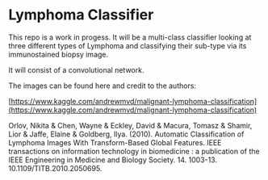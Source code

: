 # Lymphoma Classifier

This repo is a work in progess.  It will be a multi-class classifier looking at three different types of Lymphoma and classifying their sub-type via its immunostained biopsy image.

It will consist of a convolutional network.

The images can be found here and credit to the authors:

[https://www.kaggle.com/andrewmvd/malignant-lymphoma-classification](https://www.kaggle.com/andrewmvd/malignant-lymphoma-classification)

Orlov, Nikita & Chen, Wayne & Eckley, David & Macura, Tomasz & Shamir, Lior & Jaffe, Elaine & Goldberg, Ilya. (2010). Automatic Classification of Lymphoma Images With Transform-Based Global Features. IEEE transactions on information technology in biomedicine : a publication of the IEEE Engineering in Medicine and Biology Society. 14. 1003-13. 10.1109/TITB.2010.2050695.